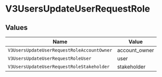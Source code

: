 # V3UsersUpdateUserRequestRole


## Values

| Name                                       | Value                                      |
| ------------------------------------------ | ------------------------------------------ |
| `V3UsersUpdateUserRequestRoleAccountOwner` | account_owner                              |
| `V3UsersUpdateUserRequestRoleUser`         | user                                       |
| `V3UsersUpdateUserRequestRoleStakeholder`  | stakeholder                                |